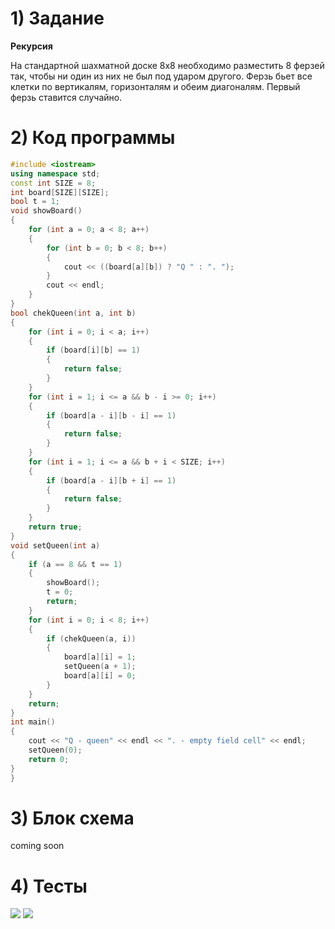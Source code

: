 # 1) Задание
**Рекурсия** 

На стандартной шахматной доске 8х8 необходимо разместить 8 ферзей так, чтобы ни один из них не был под ударом другого.
Ферзь бьет все клетки по вертикалям, горизонталям и обеим диагоналям.
Первый ферзь ставится случайно.

# 2) Код программы

```cpp
#include <iostream>
using namespace std;
const int SIZE = 8;
int board[SIZE][SIZE];
bool t = 1;
void showBoard()
{
    for (int a = 0; a < 8; a++)
    {
        for (int b = 0; b < 8; b++)
        {
            cout << ((board[a][b]) ? "Q " : ". ");
        }
        cout << endl;
    }
}
bool chekQueen(int a, int b)
{
    for (int i = 0; i < a; i++)
    {
        if (board[i][b] == 1)
        {
            return false;
        }
    }
    for (int i = 1; i <= a && b - i >= 0; i++)
    {
        if (board[a - i][b - i] == 1)
        {
            return false;
        }
    }
    for (int i = 1; i <= a && b + i < SIZE; i++)
    {
        if (board[a - i][b + i] == 1)
        {
            return false;
        }
    }
    return true;
}
void setQueen(int a)
{
    if (a == 8 && t == 1)
    {
        showBoard();
        t = 0;
        return;
    }
    for (int i = 0; i < 8; i++)
    {
        if (chekQueen(a, i))
        {
            board[a][i] = 1;
            setQueen(a + 1);
            board[a][i] = 0;
        }
    }
    return;
}
int main()
{
    cout << "Q - queen" << endl << ". - empty field cell" << endl;
    setQueen(0);
    return 0;
}
}
```

# 3) Блок схема
coming soon
  
# 4) Тесты
<image src ="test1_fib.png">

<image src ="test2_fib.png">
